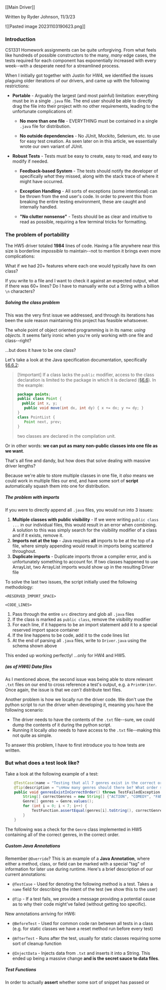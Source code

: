 [[Main Driver]]

Written by Ryder Johnson, 11/3/23

![[Pasted image 20231103190623.png]]
### Introduction
CS1331 Homework assignments can be quite unforgiving. From what feels like hundreds of possible constructors to the many, *many* edge cases, the tests required for each component has exponentially increased with every week--with a desperate need for a streamlined process.

When I initially got together with Justin for HW4, we identified the issues plaguing older iterations of our drivers, and came up with the following restrictions:
- **Portable** - Arguably the largest (and most painful) limitation: everything must be in a single `.java` file. The end user should be able to directly drag the file into their project with no other requirements, leading to the unfortunate complications of:
	- **No more than one file** - EVERYTHING must be contained in a single `.java` file for distribution.

	- **No outside dependencies** - No JUnit, Mockito, Selenium, etc. to use for easy test creation. As seen later on in this article, we essentially wrote our own variant of JUnit.

- **Robust Tests** - Tests must be easy to create, easy to read, and easy to modify if needed.
	- **Feedback-based System** - The tests should notify the developer of specifically *what* they missed, along with the stack trace of where it might have occurred. 

	- **Exception Handling** - All sorts of exceptions (some intentional) can be thrown from the end user's code. In order to prevent this from breaking the entire testing environment, these are caught and internally handled. 

	- **"No clutter nonsense"** - Tests should be as clear and intuitive to read as possible, requiring a few terminal tricks for formatting. 

### The problem of portability
The HW5 driver totaled **1984** lines of code. Having a file anywhere near this size is borderline *impossible* to maintain--not to mention it brings even more complications:

What if we had 20+ features where each one would typically have its own class?

If you write to a file and I want to check it against an expected output, what if there was 60+ lines? Do I have to manually write out a String with a billion `\n` characters?

##### Solving the class problem
This was the very first issue we addressed, and through its iterations has been the sole reason maintaining this project has feasible whatsoever.

The whole point of object oriented programming is in its name: *using objects*. It seems fairly ironic when you're only working with one file and class--right?

...but does it have to be one class?

Let's take a look at the Java specification documentation, specifically [§6.6.2](https://docs.oracle.com/javase/specs/jls/se8/html/jls-6.html#jls-6.6.2 "6.6.2. Details on protected Access"):

> [!important] If a class lacks the `public` modifier, access to the class declaration is limited to the package in which it is declared ([§6.6](https://docs.oracle.com/javase/specs/jls/se8/html/jls-6.html#jls-6.6 "6.6. Access Control")). In the example:
> 
> ```java
> package points;
> public class Point {
>   public int x, y;
>    public void move(int dx, int dy) { x += dx; y += dy; }
>}
>class PointList {
>    Point next, prev;
>}
>```
>two classes are declared in the compilation unit.

Or in other words: **we can put as many non-public classes into one file as we want**.

That's all fine and dandy, but how does that solve dealing with massive driver lengths? 

Because we're able to store multiple classes in one file, it *also* means we could work in multiple files our end, and have some sort of **script** automatically squash them into one for distribution.

##### The problem with imports
If you were to directly append all `.java` files, you would run into 3 issues:
1. **Multiple classes with public visibility** - If we were writing `public class ...` in our individual files, this would result in an error when combining. A solution to this was simply search for the visibility modifier of a class and if it exists, remove it. 
2. **Imports not at the top** - Java requires **all** imports to be at the top of a file, where simply appending would result in imports being scattered throughout.
3. **Duplicate imports** - Duplicate imports throw a compiler error, and is unfortunately something to account for. If two classes happened to use ArrayList, two ArrayList imports would show up in the resulting Driver file

To solve the last two issues, the script initially used the following methodology: 
```
<RESERVED_IMPORT_SPACE>

<CODE_LINES>
```

1. Pass through the entire `src` directory and glob all `.java` files
2. If the class is marked as `public class`, remove the visibility modifier
3. For each line, if it happens to be an import statement add it to a special reserved import space container 
4. If the line happens to be code, add it to the code lines list 
5. At the end of parsing all `.java` files, write to `Driver.java` using the schema shown above 

This ended up working perfectly! ...only for HW4 and HW5.

##### (as of HW6) Data files 
As I mentioned above, the second issue was being able to store relevant `.txt` files on our end to cross reference a test's output, e.g. a `PrintWriter`. Once again, the issue is that we *can't* distribute text files. 

Another problem is how we locally run the driver code. We don't use the python script to run the driver when developing it, meaning you have the following scenario:

- The driver needs to have the contents of the `.txt` file--sure, we could dump the contents of it during the python script.
- Running it locally *also* needs to have access to the `.txt` file--making this not quite as simple.

To answer this problem, I have to first introduce you to how tests are written.

### But what does a test look like?
Take a look at the following example of a test:
```java
    @TestCase(name = "Testing that all 7 genres exist in the correct order...")
    @Tip(description = "\nHow many genres should there be? What order should they be in?")
    public void genresExistInCorrectOrder() throws TestFailedException {
        String[] correctGenres = new String[] {"ACTION", "COMEDY", "FANTASY", "HORROR", "MYSTERY", "ROMANCE", "SCI_FI"};
        Genre[] genres = Genre.values();
        for (int i = 0; i < 7; i++) {
            TestFunction.assertEqual(genres[i].toString(), correctGenres[i]);
        }
    }
```

The following was a check for the `Genre` class implemented in HW5 containing all of the correct genres, in the correct order.
##### Custom Java Annotations
Remember `@Override`? This is an example of a **Java Annotation**, where either a method, class, or field can be marked with a special "tag" of information for later use during runtime. Here's a brief description of our current annotations:

- `@TestCase` - Used for denoting the following method is a test. Takes a `name` field for describing the intent of the test (we show this to the user)
  
- `@Tip` - If a test fails, we provide a message providing a potential cause as to why their code might've failed (without getting too specific).

New annotations arriving for HW6:
- `@BeforeTest` - Used for common code ran between all tests in a class (e.g. for static classes we have a reset method run before every test)

- `@AfterTest` - Runs after the test, usually for static classes requiring some sort of cleanup function
  
- `@InjectData` - Injects data from `.txt` and inserts it into a String. This ended up being a massive change **and is the secret sauce to data files**.

##### Test Functions
In order to actually **assert** whether some sort of snippet has passed or 